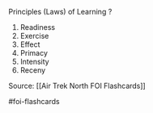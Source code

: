 Principles (Laws) of Learning
?
1. Readiness
2. Exercise
3. Effect
4. Primacy
5. Intensity
6. Receny

Source: [[Air Trek North FOI Flashcards]]

#foi-flashcards 